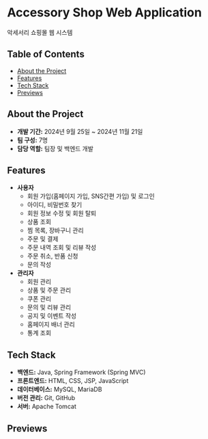 # Accessory Shop Web Application
악세서리 쇼핑몰 웹 시스템

## Table of Contents
- [About the Project](#about-the-project)
- [Features](#features)
- [Tech Stack](#tech-stack)
- [Previews](#previews)

## About the Project
- **개발 기간:** 2024년 9월 25일 ~ 2024년 11월 21일
- **팀 구성:** 7명
- **담당 역할:** 팀장 및 백엔드 개발

## Features
- **사용자**
  - 회원 가입(홈페이지 가입, SNS간편 가입) 및 로그인
  - 아이디, 비밀번호 찾기
  - 회원 정보 수정 및 회원 탈퇴
  - 상품 조회
  - 찜 목록, 장바구니 관리
  - 주문 및 결제
  - 주문 내역 조회 및 리뷰 작성
  - 주문 취소, 반품 신청
  - 문의 작성
- **관리자**
  - 회원 관리
  - 상품 및 주문 관리
  - 쿠폰 관리
  - 문의 및 리뷰 관리
  - 공지 및 이벤트 작성
  - 홈페이지 배너 관리
  - 통계 조회

## Tech Stack
- **백엔드:** Java, Spring Framework (Spring MVC)
- **프론트엔드:** HTML, CSS, JSP, JavaScript
- **데이터베이스:** MySQL, MariaDB
- **버전 관리:** Git, GitHub
- **서버:** Apache Tomcat

## Previews

  
